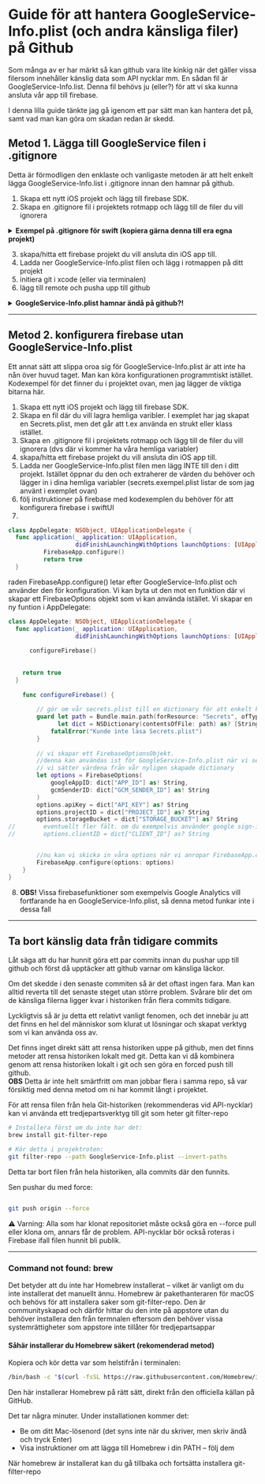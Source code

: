 # Guide för att hantera GoogleService-Info.plist (och andra känsliga filer) på Github

Som många av er har märkt så kan github vara lite kinkig när det gäller vissa filersom innehåller känslig data som API nycklar mm. 
En sådan fil är GoogleService-Info.list. Denna fil behövs ju (eller?) för att vi ska kunna ansluta vår app till firebase.

I denna lilla guide tänkte jag gå igenom ett par sätt man kan hantera det på, samt vad man kan göra om skadan redan är skedd.

## Metod 1. Lägga till GoogleService filen i .gitignore

Detta är förmodligen den enklaste och vanligaste metoden är att helt enkelt lägga GoogleService-Info.list i .gitignore innan den hamnar på github.


1. Skapa ett nytt iOS projekt och lägg till firebase SDK.
2. Skapa en .gitignore fil i projektets rotmapp och lägg till de filer du vill ignorera
<details>
<summary> <B>Exempel på .gitignore för swift (kopiera gärna denna till era egna projekt)</B> </summary>
  
 ```gitgnore

# Xcode
DerivedData/
*.xcuserstate
*.xcworkspace
*.xcsettings
!default.xcworkspace
*.xcodeproj/project.xcworkspace/
*.xcodeproj/xcuserdata/
*.xcodeproj/xcshareddata/WorkspaceSettings.xcsettings
*.pbxuser
*.mode1v3
*.mode2v3
*.perspectivev3

# SwiftPM
.build/
Package.resolved

# User-specific
*.swp
*.lock
*.DS_Store
*.idea/
*.moved-aside
*.xcuserdatad/
*.orig

# Playgrounds
timeline.xctimeline
playground.xcworkspace

# CocoaPods
Pods/
Podfile.lock

# Carthage
Carthage/Build/

# Fastlane
fastlane/report.xml
fastlane/Preview.html
fastlane/screenshots
fastlane/test_output

# Firebase / Hemligheter
Secrets.plist
GoogleService-Info.plist

# XCFrameworks
*.xcframework

# SPm artifact cache
.swiftpm/xcode/package-artifacts/

# Asset catalog compilations
*.xcassets

# Environment files
.env
*.env

# Simulator logs and caches
coreSimulator/

  
```
  
</details>

3. skapa/hitta ett firebase projekt du vill ansluta din iOS app till.
4. Ladda ner GoogleService-Info.plist filen och lägg i rotmappen på ditt projekt
5. initiera git i xcode (eller via terminalen)
6. lägg till remote och pusha upp till github
<details>
<summary> <B>GoogleService-Info.plist hamnar ändå på github?!</B> </summary>
  <b>Varför blir det så?</b><br>
  Git trackar (spårar) filerna i vårat repo för att kunna lyssna efter ändringar i våra filer. Gitignore-filen talar om för git att "dessa filer vill jag inte spåra". <br> Men om en fil redan spåras av git så spelar det ingen roll att vi lagt den i .gitignore, den trackas ändå. 
  Ibland, särskilt när vi lägger till externa filer som ex. drag-drop en GoogleService-Info.plist från filsystemet in i projektet, så blir det ett synkningsfel mellan gits spårning och vår .gitignore så att git börjar spåra filen innan .gitignore har hunnit säga ifrån.
  Om du märker att filen spåras (filen syns när du kör git status eller att du ser att xcode vill stagea filen) så behöver du explicit tala om för git att sluta spåra INNAN du commitar och pushar upp till github.

  
  Detta gör du via terminalen: 
  
  <ul>
    <li> öppna terminalen/bash i projektets rotmapp.</li>
    <li> kör följande git kommando:
  
   ```bash
   git rm --cached GoogleService-Info.plist
   ```
--cached gör så att filen tas bort från gits spårning, men finns fortfarande kvar på själva datorn 
</li>
<li>se till så filen ligger korrekt i .gitignore:
  
   ```bash
   GoogleService-Info.plist
   ```
eller om den inte ligger i roten utan i en undermapp:

   ```bash
   MinMapp/GoogleService-Info.plist
   ```
</li>
<li> gör sen en commit, annars kommer inte ändringen gälla.
  
```bash
  git commit -m "Remove GoogleService-Info.plist from repo"
```
</li>
<li> Nu bör du kunna pusha upp till github utan att filen följer med</li>
  </ul>
  
</details>

---
## Metod 2. konfigurera firebase utan GoogleService-Info.plist
Ett annat sätt att slippa oroa sig för GoogleService-Info.plist är att inte ha nån över huvud taget. Man kan köra konfigurationen programmtiskt istället. Kodexempel för det finner du i projektet ovan, men jag lägger de viktiga bitarna här.

1. Skapa ett nytt iOS projekt och lägg till firebase SDK.
2. Skapa en fil där du vill lagra hemliga varibler. I exemplet har jag skapat en Secrets.plist, men det går att t.ex använda en strukt eller klass istället.
3. Skapa en .gitignore fil i projektets rotmapp och lägg till de filer du vill ignorera (dvs där vi kommer ha våra hemliga variabler)
4. skapa/hitta ett firebase projekt du vill ansluta din iOS app till.
5. Ladda ner GoogleService-Info.plist filen men lägg INTE till den i ditt projekt. Istället öppnar du den och extraherer de värden du behöver och lägger in i dina hemliga variabler (secrets.exempel.plist listar de som jag använt i exemplet ovan)
6. följ instruktioner på firebase med kodexemplen du behöver för att konfigurera firebase i swiftUI
7.
```swift
class AppDelegate: NSObject, UIApplicationDelegate {
  func application(_ application: UIApplication,
                   didFinishLaunchingWithOptions launchOptions: [UIApplication.LaunchOptionsKey : Any]? = nil) -> Bool {         
          FirebaseApp.configure()
          return true
  }
```
raden FirebaseApp.configure() letar efter GoogleService-Info.plist och använder den för konfiguration. Vi kan byta ut den mot en funktion där vi skapar ett FirebaseOptions objekt som vi kan använda istället.
Vi skapar en ny funtion i AppDelegate:

```swift
class AppDelegate: NSObject, UIApplicationDelegate {
  func application(_ application: UIApplication,
                   didFinishLaunchingWithOptions launchOptions: [UIApplication.LaunchOptionsKey : Any]? = nil) -> Bool {
      
      configureFirebase()
      
      
    return true
  }
    
    func configureFirebase() {
        
        // gör om vår secrets.plist till en dictionary för att enkelt komma åt datan
        guard let path = Bundle.main.path(forResource: "Secrets", ofType: "plist"),
              let dict = NSDictionary(contentsOfFile: path) as? [String: Any] else {
            fatalError("Kunde inte läsa Secrets.plist")
        }
        
        // vi skapar ett FirebaseOptionsObjekt.
        //denna kan användas ist för GoogleService-Info.plist när vi sen konfigurerar firebase
        // vi sätter värdena från vår nyligen skapade dictionary
        let options = FirebaseOptions(
            googleAppID: dict["APP_ID"] as! String,
            gcmSenderID: dict["GCM_SENDER_ID"] as! String
        )
        options.apiKey = dict["API_KEY"] as? String
        options.projectID = dict["PROJECT_ID"] as? String
        options.storageBucket = dict["STORAGE_BUCKET"] as? String
//        eventuellt fler fält. om du exempelvis använder google sign-in, lägger du till:
//        options.clientID = dict["CLIENT_ID"] as? String


        //nu kan vi skicka in våra options när vi anropar FirebaseApp.configure()
        FirebaseApp.configure(options: options)
    }
}
```

8. <B>OBS!</B> Vissa firebasefunktioner som exempelvis Google Analytics vill fortfarande ha en GoogleService-Info.plist, så denna metod funkar inte i dessa fall

---
## Ta bort känslig data från tidigare commits
Låt säga att du har hunnit göra ett par commits innan du pushar upp till github och först då upptäcker att github varnar om känsliga läckor.

Om det skedde i den senaste commiten så är det oftast ingen fara. Man kan alltid reverta till det senaste steget utan större problem.
Svårare blir det om de känsliga filerna ligger kvar i historiken från flera commits tidigare. 

Lyckligtvis så är ju detta ett relativt vanligt fenomen, och det innebär ju att det finns en hel del människor som klurat ut lösningar och skapat verktyg som vi kan använda oss av.

Det finns inget direkt sätt att rensa historiken uppe på github, men det finns metoder att rensa historiken lokalt med git. Detta kan vi då kombinera genom att rensa historiken lokalt i git och sen göra en forced push till github. <br>
**OBS** Detta är inte helt smärtfritt om man jobbar flera i samma repo, så var försiktig med denna metod om ni har kommit långt i projektet.



För att rensa filen från hela Git-historiken (rekommenderas vid API-nycklar) kan vi använda ett tredjepartsverktyg till git som heter git filter-repo 

```bash
# Installera först om du inte har det:
brew install git-filter-repo

# Kör detta i projektroten:
git filter-repo --path GoogleService-Info.plist --invert-paths
```

Detta tar bort filen från hela historiken, alla commits där den funnits.

Sen pushar du med force:

```bash

git push origin --force
```

⚠️ Varning:
Alla som har klonat repositoriet måste också göra en --force pull eller klona om, annars får de problem.
API-nycklar bör också roteras i Firebase ifall filen hunnit bli publik.

---
### Command not found: brew
Det betyder att du inte har Homebrew installerat – vilket är vanligt om du inte installerat det manuellt ännu. Homebrew är pakethanteraren för macOS och behövs för att installera saker som git-filter-repo.
Den är communityskapad och därför hittar du den inte på appstore utan du behöver installera den från termnalen eftersom den behöver vissa systemrättigheter som appstore inte tillåter för tredjepartsappar

#### Såhär installerar du Homebrew säkert (rekomenderad metod)

Kopiera och kör detta var som helstifrån i terminalen:

```bash
/bin/bash -c "$(curl -fsSL https://raw.githubusercontent.com/Homebrew/install/HEAD/install.sh)"

```
Den här installerar Homebrew på rätt sätt, direkt från den officiella källan på GitHub.

Det tar några minuter. Under installationen kommer det:

- Be om ditt Mac-lösenord (det syns inte när du skriver, men skriv ändå och tryck Enter)
- Visa instruktioner om att lägga till Homebrew i din PATH – följ dem

När homebrew är installerat kan du gå tillbaka och fortsätta installera git-filter-repo

